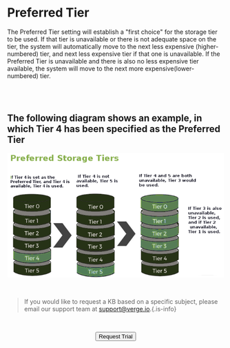 

# Preferred Tier

The Preferred Tier setting will establish a "first choice" for the storage tier to be used. If that tier is unavailable or there is not adequate space on the tier, the system will automatically move to the next less expensive (higher-numbered) tier, and next less expensive tier if that one is unavailable. If the Preferred Tier is unavailable and there is also no less expensive tier available, the system will move to the next more expensive(lower-numbered) tier.

<br>
<br>

## The following diagram shows an example, in which Tier 4 has been specified as the Preferred Tier

![preferredtier.png](/public/userguide-sshots/preferredtier.png)

<br>   

   > If you would like to request a KB based on a specific subject, please email our support team at <a href="mailto:support@verge.io?subject=KB Request" target="_blank" rel="noopener noreferrer">support@verge.io.</a>{.is-info}



<br>

<div style="text-align:center; margin-bottom:5px">

  <a href="https://www.verge.io/test-drive#Demo-Section"><button class="button-cta">Request Trial</button></a>
</div>
